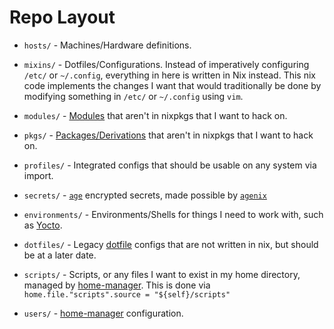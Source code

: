 # Repo Layout

- `hosts/` - Machines/Hardware definitions.

- `mixins/` - Dotfiles/Configurations. Instead of imperatively configuring
  `/etc/` or `~/.config`, everything in here is written in Nix instead. This
  nix code implements the changes I want that would traditionally be done by
  modifying something in `/etc/` or `~/.config` using `vim`.

- `modules/` - [Modules](https://nixos.wiki/wiki/Module) that aren't in nixpkgs
  that I want to hack on.

- `pkgs/` -
  [Packages/Derivations](https://nixos.org/manual/nix/unstable/expressions/derivations.html)
  that aren't in nixpkgs that I want to hack on.

- `profiles/` - Integrated configs that should be usable on any system via
  import.

- `secrets/` - [`age`](https://github.com/FiloSottile/age) encrypted secrets,
  made possible by [`agenix`](https://github.com/ryantm/agenix)

- `environments/` - Environments/Shells for things I need to work with, such as
  [Yocto](https://www.yoctoproject.org/).

- `dotfiles/` - Legacy [dotfile](https://wiki.archlinux.org/index.php/Dotfiles)
  configs that are not written in nix, but should be at a later date.

- `scripts/` - Scripts, or any files I want to exist in my home directory,
  managed by [home-manager](https://github.com/nix-community/home-manager).
  This is done via `home.file."scripts".source = "${self}/scripts"`

- `users/` - [home-manager](https://github.com/nix-community/home-manager) configuration.

